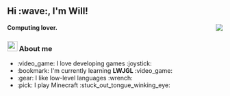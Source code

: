 <h2> Hi :wave:, I'm Will! </h2>
<strong>Computing lover.</strong>

<img align="right" src="https://www.giverplay.me/api/stats/top-langs?hide=yacc,html,css,handlebars,scss&compact_layout=true&langs_count=8&theme=tokyonight">

<h3><img src="https://cdn.discordapp.com/emojis/865689377111801897.png?v=1" width=24 height=24> About me</h3>

<ul>
  <li> :video_game: I love developing games :joystick: </li>
  <li> :bookmark: I'm currently learning <strong>LWJGL</strong> :video_game: </li>
  <li> :gear: I like low-level languages :wrench: </li>
  <li> :pick: I play Minecraft :stuck_out_tongue_winking_eye: </li>
</ul>
